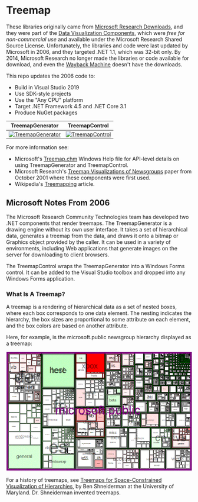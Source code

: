 # Treemap

These libraries originally came from [Microsoft Research Downloads](http://research.microsoft.com/research/downloads/), and they were part of the [Data Visualization Components](http://research.microsoft.com/en-us/downloads/dda33e92-f0e8-4961-baaa-98160a006c27/default.aspx), which were _free for non-commercial use_ and available under the Microsoft Research Shared Source License. Unfortunately, the libraries and code were last updated by Microsoft in 2006, and they targeted .NET 1.1, which was 32-bit only. By 2014, Microsoft Research no longer made the libraries or code available for download, and even the [Wayback Machine](https://web.archive.org/web/20101205013557/http://research.microsoft.com/en-us/downloads/dda33e92-f0e8-4961-baaa-98160a006c27/default.aspx) doesn't have the downloads.

This repo updates the 2006 code to:
* Build in Visual Studio 2019
* Use SDK-style projects
* Use the "Any CPU" platform
* Target .NET Framework 4.5 and .NET Core 3.1
* Produce NuGet packages
  
|TreemapGenerator|TreemapControl|
|---|---|
|[![TreemapGenerator](https://img.shields.io/nuget/v/TreemapGenerator)](https://www.nuget.org/packages/TreemapGenerator/)|[![TreemapControl](https://img.shields.io/nuget/v/TreemapControl)](https://www.nuget.org/packages/TreemapControl/)|

For more information see:
* Microsoft's [Treemap.chm](docs/Treemap.chm) Windows Help file for API-level details on using TreemapGenerator and TreemapControl.
* Microsoft Research's [Treemap Visualizations of Newsgroups](https://www.microsoft.com/en-us/research/publication/treemap-visualizations-of-newsgroups/) paper from October 2001 where these components were first used.
* Wikipedia's [Treemapping](https://en.wikipedia.org/wiki/Treemapping) article.

## Microsoft Notes From 2006

The Microsoft Research Community Technologies team has developed two .NET components that render treemaps.  The TreemapGenerator is a drawing engine without its own user interface. It takes a set of hierarchical data, generates a treemap from the data, and draws it onto a bitmap or Graphics object provided by the caller. It can be used in a variety of environments, including Web applications that generate images on the server for downloading to client browsers.

The TreemapControl wraps the TreemapGenerator into a Windows Forms control.  It can be added to the Visual Studio toolbox and dropped into any Windows Forms application.

### What Is A Treemap?
A treemap is a rendering of hierarchical data as a set of nested boxes, where each box corresponds to one data element.  The nesting indicates the hierarchy, the box sizes are proportional to some attribute on each element, and the box colors are based on another attribute.

Here, for example, is the microsoft.public newsgroup hierarchy displayed as a treemap:

![microsoft.public](docs/SampleNetscanTreemap.gif)

For a history of treemaps, see [Treemaps for Space-Constrained Visualization of Hierarchies](http://www.cs.umd.edu/hcil/treemap-history/index.shtml), by Ben Shneiderman at the University of Maryland.  Dr. Shneiderman invented treemaps.
